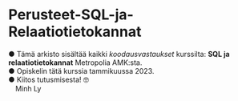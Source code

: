 # Perusteet-SQL-ja-Relaatiotietokannat
● Tämä arkisto sisältää kaikki _koodausvastaukset_ kurssilta: **SQL ja relaatiotietokannat** Metropolia AMK:sta.\
● Opiskelin tätä kurssia tammikuussa 2023.\
● Kiitos tutusmisesta! 🤓\
&emsp;Minh Ly
